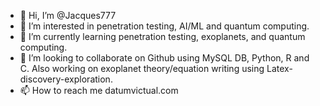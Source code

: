 - 👋 Hi, I’m @Jacques777
- 👀 I’m interested in penetration testing, AI/ML and quantum computing.
- 🌱 I’m currently learning penetration testing, exoplanets, and quantum computing.
- 💞️ I’m looking to collaborate on Github using MySQL DB, Python, R and C. Also working on exoplanet theory/equation writing using Latex-discovery-exploration.
- 📫 How to reach me datumvictual.com

<!---
Jacques777/Jacques777 is a ✨ special ✨ repository because its `README.md` (this file) appears on your GitHub profile.
You can click the Preview link to take a look at your changes.
--->
